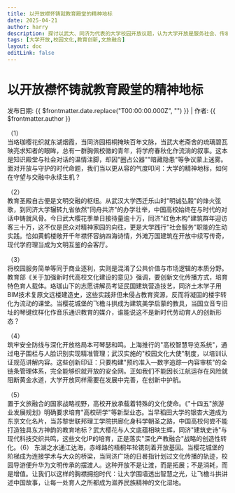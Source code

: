 ```yaml
---
title: 以开放襟怀铸就教育殿堂的精神地标
date: 2025-04-21
author: harry
description: 探讨以武大、同济为代表的大学校园开放议题，认为大学开放是服务社会、传承文化、创新教育的需要，强调通过有效管理，可在开放与守护间取得平衡，将大学建设成为滋养民族精神的文化高地。
tags: [大学开放,校园文化,教育创新,文旅融合]
layout: doc
editLink: false
---
```


# 以开放襟怀铸就教育殿堂的精神地标

发布日期: {{ $frontmatter.date.replace("T00:00:00.000Z", "") }}  | 作者: {{ $frontmatter.author }}

（1）  
当珞珈樱花织就东湖烟霞，当同济园梧桐掩映百年文脉，当武大老斋舍的琉璃碧瓦映亮求知者的眼眸，总有一群胸佩校徽的青年，将学府春秋化作流淌的叙事。这本是知识殿堂与社会对话的温情注脚，却因"圈占公器""暗藏隐患"等争议蒙上迷雾。面对开放与守护的时代命题，我们当以更从容的气度叩问：大学的精神地标，如何在守望与交融中永续生机？  

（2）  
教育圣殿自古便是文明交融的枢纽。从武汉大学西迁乐山时"明诚弘毅"的烽火弦歌，到同济大学辗转九省依然"同舟共济"的办学壮举，中国高校始终在与时代的对话中铸就风骨。今日武大樱花季单日接待量逾十万，同济"红色木构"建筑群年迎访客三十万，这不仅是民众对精神家园的向往，更是大学践行"社会服务"职能的生动实践。恰如黄鹤楼敞开千年襟怀容纳四海诗情，外滩万国建筑在开放中续写传奇，现代学府理当成为文明互鉴的会客厅。  

（3）  
将校园服务简单等同于商业逐利，实则是混淆了公共价值与市场逻辑的本质分野。教育部《关于加强新时代高校文化建设的意见》强调，要创新文化传播方式，培育特色育人载体。珞珈山下的志愿讲解员考证民国建筑营造技艺，同济土木学子用BIM技术复原文远楼建造史，这些实践非但未侵占教育资源，反而将凝固的楼宇转化为流动的课堂。当樱花城堡的飞檐斗拱成为建筑美学启蒙的教具，当国立音专旧址的琴键纹样化作音乐通识教育的媒介，谁能说这不是新时代劳动育人的创新形态？  

（4）  
筑牢安全防线与深化开放格局本可琴瑟和鸣。上海推行的"高校智慧导览系统"，通过电子围栏与人脸识别实现精准管理；武汉实施的"校园文化大使"制度，以培训认证规范讲解内容。这些创新印证：只要构建"预约准入—数字追踪—内容审核"的全链条管理体系，完全能够织就开放的安全网。正如我们不能因长江航运存在风险就阻断黄金水道，大学开放同样需要在发展中完善，在创新中护航。  

（5）  
置于文旅融合的国家战略视野，高校开放承载着特殊的文化使命。《"十四五"旅游业发展规划》明确要求培育"高校研学"等新型业态。当早稻田大学的银杏大道成为东京文化名片，当苏黎世联邦理工学院拱廊化身科学朝圣之路，中国高校何尝不能打造独具东方神韵的教育地标？武大樱花与人文底蕴相映生辉，同济"建筑史诗"与现代科技交织共鸣，这些文化IP的培育，正是落实"深化产教融合"战略的创造性转化。（6） 东湖之水通江达海，赤峰路的梧桐年轮镌刻着开放基因。当樱花城堡的阶梯成为连接学术与大众的桥梁，当同济广场的日晷指针划过文化传播的轨迹，校园导游便升华为文明传承的摆渡人。这种开放不是让渡，而是拓展；不是消耗，而是增值。让我们以这样的胸襟拥抱时代：让大学围墙透出智慧之光，让飞檐斗拱讲述中国故事，让每一处育人之所都成为滋养民族精神的文化湿地。